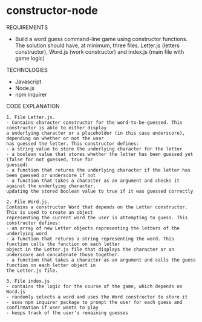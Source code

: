 # constructor-node

REQUIREMENTS
- Build a word guess command-line game using constructor functions. The solution should have, at minimum, three files. Letter.js (letters constructor), Word.js (work constructor) and index.js (main file with game logic)

TECHNOLOGIES
- Javascript
- Node.js
- npm inquirer

CODE EXPLANATION

    1. File Letter.js. 
    - Contains character constructor for the word-to-be-guessed. This constructor is able to either display 
    a underlying character or a placeholder (in this case underscore), depending on whether or not the user 
    has guessed the letter. This constructor defines:
    - a string value to store the underlying character for the letter
    - a boolean value that stores whether the letter has been guessed yet (false for not guessed, true for 
    guessed)
    - a function that returns the underlying character if the letter has been guessed or underscore if not
    - a function that takes a character as an argument and checks it against the underlying character, 
    updating the stored boolean value to true if it was guessed correctly
    
    2. File Word.js.
    Contains a constructor Word that depends on the Letter constructor. This is used to create an object 
    representing the current word the user is attempting to guess. This constructor defines:
    - an array of new Letter objects representing the letters of the underlying word
    - a function that returns a string representing the word. This function calls the function on each letter 
    object in the Letter.js file that displays the character or an underscore and concatenate those together. 
    - a function that takes a character as an argument and calls the guess function on each letter object in 
    the Letter.js file.
    
    3. File index.js
    - contains the logic for the course of the game, which depends on Word.js 
    - randomly selects a word and uses the Word constructor to store it
    - uses npm inquirer package to prompt the user for each guess and confirmation if user wants to play
    - keeps track of the user's remaining guesses 
